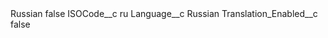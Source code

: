 <?xml version="1.0" encoding="UTF-8"?>
<CustomMetadata xmlns="http://soap.sforce.com/2006/04/metadata" xmlns:xsi="http://www.w3.org/2001/XMLSchema-instance" xmlns:xsd="http://www.w3.org/2001/XMLSchema">
    <label>Russian</label>
    <protected>false</protected>
    <values>
        <field>ISOCode__c</field>
        <value xsi:type="xsd:string">ru</value>
    </values>
    <values>
        <field>Language__c</field>
        <value xsi:type="xsd:string">Russian</value>
    </values>
    <values>
        <field>Translation_Enabled__c</field>
        <value xsi:type="xsd:boolean">false</value>
    </values>
</CustomMetadata>
